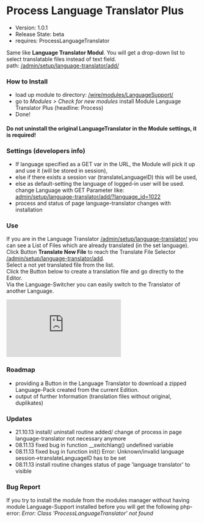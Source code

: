 Process Language Translator Plus
================================

- Version: 1.0.1
- Release State: beta
- requires: ProcessLanguageTranslator

Same like **Language Translator Modul**. You will get a drop-down list to select translatable files instead of text field.  
path: [/admin/setup/language-translator/add/](#stay)


### How to Install
- load up module to directory: [/wire/modules/LanguageSupport/](#stay)
- go to *Modules > Check for new modules*
  install Module Language Translator Plus (headline: Process)
- Done!

#### Do not uninstall the original **LanguageTranslator** in the Module settings, it is **required**!

### Settings (developers info)
- If language specified as a GET var in the URL, the Module will pick it up and use it (will be stored in session),
- else if there exists a session var (translateLanguageID) this will be used,
- else as default-setting the language of logged-in user will be used.  
  change Language with GET Parameter like:  
  [admin/setup/language-translator/add/?language_id=1022](#stay)  
- process and status of page language-translator changes with installation

### Use
If you are in the Language Translator [/admin/setup/language-translator/](#stay) you can see a List of Files which are already translated (in the set language).    
Click Button **Translate New File** to reach the Translate File Selector [/admin/setup/language-translator/add](#stay).  
Select a not yet translated file from the list.  
Click the Button below to create a translation file and go directly to the Editor.  
Via the Language-Switcher you can easily switch to the Translator of another Language. 

![Module Screenshot](http://processwire.com/talk/index.php?app=core&module=attach&section=attach&attach_rel_module=post&attach_id=1825)

### Roadmap
- providing a Button in the Language Translator to download a zipped Language-Pack created from the current Edition. 
- output of further Information (translation files without original, duplikates)

### Updates
- 21.10.13 install/ uninstall routine added/ change of process in page language-translator not necessary anymore 
- 08.11.13 fixed bug in function __switchlang() undefined variable 
- 08.11.13 fixed bug in function init() Error: Unknown/invalid language session->translateLanguageID has to be set 
- 08.11.13 install routine changes status of page 'language translator' to visible

### Bug Report
If you try to install the module from the modules manager without having module Language-Support installed before you will get the following php-error:
*Error: Class 'ProcessLanguageTranslator' not found*

